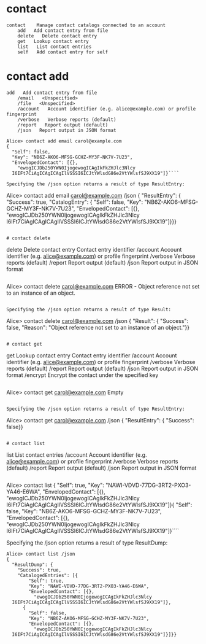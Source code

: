 

# contact

````
contact    Manage contact catalogs connected to an account
    add   Add contact entry from file
    delete   Delete contact entry
    get   Lookup contact entry
    list   List contact entries
    self   Add contact entry for self
````


# contact add

````
add   Add contact entry from file
    /email   <Unspecified>
    /file   <Unspecified>
    /account   Account identifier (e.g. alice@example.com) or profile fingerprint
    /verbose   Verbose reports (default)
    /report   Report output (default)
    /json   Report output in JSON format
````

````
Alice> contact add email carol@example.com
{
  "Self": false,
  "Key": "NB6Z-AKO6-MFSG-GCHZ-MY3F-NK7V-7U23",
  "EnvelopedContact": [{},
    "ewogICJDb250YWN0IjogewogICAgIkFkZHJlc3Nlcy
  I6IFt7CiAgICAgICAgIlVSSSI6ICJtYWlsdG86e2VtYWlsfSJ9XX19"]}````

Specifying the /json option returns a result of type ResultEntry:

````
Alice> contact add email carol@example.com /json
{
  "ResultEntry": {
    "Success": true,
    "CatalogEntry": {
      "Self": false,
      "Key": "NB6Z-AKO6-MFSG-GCHZ-MY3F-NK7V-7U23",
      "EnvelopedContact": [{},
        "ewogICJDb250YWN0IjogewogICAgIkFkZHJlc3Nlcy
  I6IFt7CiAgICAgICAgIlVSSSI6ICJtYWlsdG86e2VtYWlsfSJ9XX19"]}}}
````

# contact delete

````
delete   Delete contact entry
       Contact entry identifier
    /account   Account identifier (e.g. alice@example.com) or profile fingerprint
    /verbose   Verbose reports (default)
    /report   Report output (default)
    /json   Report output in JSON format
````

````
Alice> contact delete carol@example.com
ERROR - Object reference not set to an instance of an object.
````

Specifying the /json option returns a result of type Result:

````
Alice> contact delete carol@example.com /json
{
  "Result": {
    "Success": false,
    "Reason": "Object reference not set to an instance of an object."}}
````

# contact get

````
get   Lookup contact entry
       Contact entry identifier
    /account   Account identifier (e.g. alice@example.com) or profile fingerprint
    /verbose   Verbose reports (default)
    /report   Report output (default)
    /json   Report output in JSON format
    /encrypt   Encrypt the contact under the specified key
````

````
Alice> contact get carol@example.com
Empty
````

Specifying the /json option returns a result of type ResultEntry:

````
Alice> contact get carol@example.com /json
{
  "ResultEntry": {
    "Success": false}}
````

# contact list

````
list   List contact entries
    /account   Account identifier (e.g. alice@example.com) or profile fingerprint
    /verbose   Verbose reports (default)
    /report   Report output (default)
    /json   Report output in JSON format
````

````
Alice> contact list
{
  "Self": true,
  "Key": "NAWI-VDVD-77DG-3RT2-PXO3-YA46-E6WA",
  "EnvelopedContact": [{},
    "ewogICJDb250YWN0IjogewogICAgIkFkZHJlc3Nlcy
  I6IFt7CiAgICAgICAgIlVSSSI6ICJtYWlsdG86e2VtYWlsfSJ9XX19"]}{
  "Self": false,
  "Key": "NB6Z-AKO6-MFSG-GCHZ-MY3F-NK7V-7U23",
  "EnvelopedContact": [{},
    "ewogICJDb250YWN0IjogewogICAgIkFkZHJlc3Nlcy
  I6IFt7CiAgICAgICAgIlVSSSI6ICJtYWlsdG86e2VtYWlsfSJ9XX19"]}````

Specifying the /json option returns a result of type ResultDump:

````
Alice> contact list /json
{
  "ResultDump": {
    "Success": true,
    "CatalogedEntries": [{
        "Self": true,
        "Key": "NAWI-VDVD-77DG-3RT2-PXO3-YA46-E6WA",
        "EnvelopedContact": [{},
          "ewogICJDb250YWN0IjogewogICAgIkFkZHJlc3Nlcy
  I6IFt7CiAgICAgICAgIlVSSSI6ICJtYWlsdG86e2VtYWlsfSJ9XX19"]},
      {
        "Self": false,
        "Key": "NB6Z-AKO6-MFSG-GCHZ-MY3F-NK7V-7U23",
        "EnvelopedContact": [{},
          "ewogICJDb250YWN0IjogewogICAgIkFkZHJlc3Nlcy
  I6IFt7CiAgICAgICAgIlVSSSI6ICJtYWlsdG86e2VtYWlsfSJ9XX19"]}]}}
````

